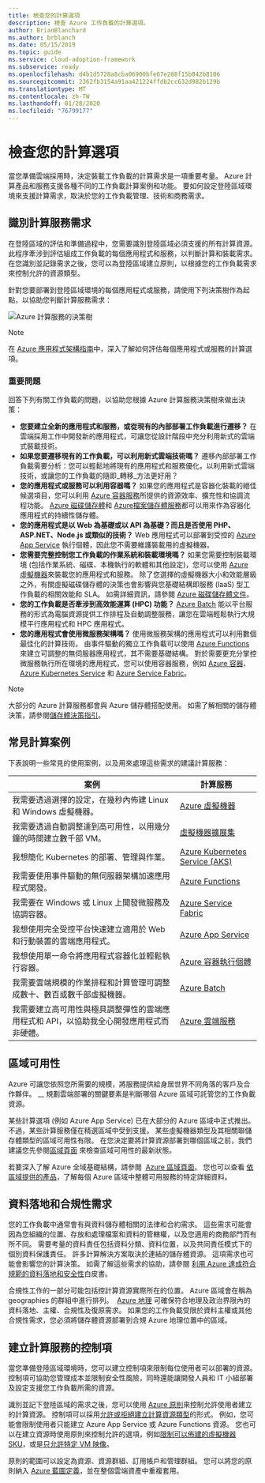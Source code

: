 ```yaml
---
title: 檢查您的計算選項
description: 檢查 Azure 工作負載的計算選項。
author: BrianBlanchard
ms.author: brblanch
ms.date: 05/15/2019
ms.topic: guide
ms.service: cloud-adoption-framework
ms.subservice: ready
ms.openlocfilehash: d4b1d5728a8cba06900bfe67e288f15b042b8106
ms.sourcegitcommit: 2362fb3154a91aa421224ffdb2cc632d982b129b
ms.translationtype: MT
ms.contentlocale: zh-TW
ms.lasthandoff: 01/28/2020
ms.locfileid: "76799177"
---
```

# <a name="review-your-compute-options"></a>檢查您的計算選項

當您準備雲端採用時，決定裝載工作負載的計算需求是一項重要考量。 Azure 計算產品和服務支援各種不同的工作負載計算案例和功能。 要如何設定登陸區域環境來支援計算需求，取決於您的工作負載管理、技術和商務需求。

## <a name="identify-compute-services-requirements"></a>識別計算服務需求

在登陸區域的評估和準備過程中，您需要識別登陸區域必須支援的所有計算資源。 此程序牽涉到評估組成工作負載的每個應用程式和服務，以判斷計算和裝載需求。 在您識別並記錄需求之後，您可以為登陸區域建立原則，以根據您的工作負載需求來控制允許的資源類型。

針對您要部署到登陸區域環境的每個應用程式或服務，請使用下列決策樹作為起點，以協助您判斷計算服務需求：

![Azure 計算服務的決策樹](../../_images/ready/compute-decision-tree.png)

> [!NOTE]
> 在 [Azure 應用程式架構指南](https://docs.microsoft.com/azure/architecture/guide/technology-choices/compute-overview)中，深入了解如何評估每個應用程式或服務的計算選項。

### <a name="key-questions"></a>重要問題

回答下列有關工作負載的問題，以協助您根據 Azure 計算服務決策樹來做出決策：

- **您要建立全新的應用程式和服務，或從現有的內部部署工作負載進行遷移？** 在雲端採用工作中開發新的應用程式，可讓您從設計階段中充分利用新式的雲端式裝載技術。
- **如果您要遷移現有的工作負載，可以利用新式雲端技術嗎？** 遷移內部部署工作負載需要分析：您可以輕鬆地將現有的應用程式和服務優化，以利用新式雲端技術，或讓您的工作負載的隨即_轉移_方法更好用？
- **您的應用程式或服務可以利用容器嗎？** 如果您的應用程式是容器化裝載的絕佳候選項目，您可以利用 [Azure 容器服務](https://azure.microsoft.com/product-categories/containers)所提供的資源效率、擴充性和協調流程功能。 [Azure 磁碟儲存體](https://docs.microsoft.com/azure/virtual-machines/windows/managed-disks-overview)和 [Azure檔案儲存體服務](https://docs.microsoft.com/azure/storage/files/storage-files-introduction)都可以用來作為容器化應用程式的持續性儲存體。
- **您的應用程式是以 Web 為基礎或以 API 為基礎？而且是否使用 PHP、ASP.NET、Node.js 或類似的技術？** Web 應用程式可以部署到受控的 [Azure App Service](https://docs.microsoft.com/azure/app-service/overview) 執行個體，因此您不需要維護裝載用的虛擬機器。
- **您需要完整控制您工作負載的作業系統和裝載環境嗎？** 如果您需要控制裝載環境 (包括作業系統、磁碟、本機執行的軟體和其他設定)，您可以使用 [Azure 虛擬機器](https://azure.microsoft.com/services/virtual-machines)來裝載您的應用程式和服務。 除了您選擇的虛擬機器大小和效能層級之外，有關虛擬磁碟儲存體的決策也會影響與您基礎結構即服務 (IaaS) 型工作負載的相關效能和 SLA。 如需詳細資訊，請參閱 [Azure 磁碟儲存體文件](https://docs.microsoft.com/azure/virtual-machines/windows/managed-disks-overview)。
- **您的工作負載是否牽涉到高效能運算 (HPC) 功能？** [Azure Batch](https://docs.microsoft.com/azure/batch/batch-technical-overview) 能以平台服務的形式為電腦資源提供工作排程及自動調整服務，讓您在雲端輕鬆執行大規模平行應用程式和 HPC 應用程式。
- **您的應用程式會使用微服務架構嗎？** 使用微服務架構的應用程式可以利用數個最佳化的計算技術。 由事件驅動的獨立工作負載可以使用 [Azure Functions](https://docs.microsoft.com/azure/azure-functions/functions-overview) 來建立可調整的無伺服器應用程式，其不需要基礎結構。 對於需要更充分掌控微服務執行所在環境的應用程式，您可以使用容器服務，例如 [Azure 容器](https://docs.microsoft.com/azure/container-instances/container-instances-overview)、[Azure Kubernetes Service](https://docs.microsoft.com/azure/aks/intro-kubernetes) 和 [Azure Service Fabric](https://docs.microsoft.com/azure/service-fabric/service-fabric-overview)。

> [!NOTE]
> 大部分的 Azure 計算服務都會與 Azure 儲存體搭配使用。 如需了解相關的儲存體決策，請參閱[儲存體決策指引](./storage-options.md)。

## <a name="common-compute-scenarios"></a>常見計算案例

下表說明一些常見的使用案例，以及用來處理這些需求的建議計算服務：

| **案例** | **計算服務** |
| --- | --- |
| 我需要透過選擇的設定，在幾秒內佈建 Linux 和 Windows 虛擬機器。 | [Azure 虛擬機器](https://azure.microsoft.com/services/virtual-machines) |
| 我需要透過自動調整達到高可用性，以用幾分鐘的時間建立數千部 VM。 | [虛擬機器擴展集](https://azure.microsoft.com/services/virtual-machine-scale-sets) |
| 我想簡化 Kubernetes 的部署、管理與作業。 | [Azure Kubernetes Service (AKS)](https://azure.microsoft.com/services/kubernetes-service) |
| 我需要使用事件驅動的無伺服器架構加速應用程式開發。 | [Azure Functions](https://azure.microsoft.com/services/functions) |
| 我需要在 Windows 或 Linux 上開發微服務及協調容器。 | [Azure Service Fabric](https://azure.microsoft.com/services/service-fabric) |
| 我想使用完全受控平台快速建立適用於 Web 和行動裝置的雲端應用程式。 | [Azure App Service](https://azure.microsoft.com/services/app-service) |
| 我想使用單一命令將應用程式容器化並輕鬆執行容器。 | [Azure 容器執行個體](https://azure.microsoft.com/services/container-instances) |
| 我需要雲端規模的作業排程和計算管理可調整成數十、數百或數千部虛擬機器。 | [Azure Batch](https://azure.microsoft.com/services/batch) |
| 我需要建立高可用性與極具調整彈性的雲端應用程式和 API，以協助我全心開發應用程式而非硬體。 | [Azure 雲端服務](https://azure.microsoft.com/services/cloud-services) |

## <a name="regional-availability"></a>區域可用性

Azure 可讓您依照您所需要的規模，將服務提供給身居世界不同角落的客戶及合作夥伴。 __ 規劃雲端部署的關鍵要素是判斷哪個 Azure 區域可託管您的工作負載資源。

某些計算選項 (例如 Azure App Service) 已在大部分的 Azure 區域中正式推出。 不過，某些計算服務僅在精選區域中受到支援。 某些虛擬機器類型及其相關聯儲存體類型的區域可用性有限。 在您決定要將計算資源部署到哪個區域之前，我們建議您先參閱[區域頁面](https://azure.microsoft.com/global-infrastructure/services/?regions=all&products=azure-vmware-cloudsimple,cloud-services,batch,container-instances,app-service,service-fabric,functions,kubernetes-service,virtual-machine-scale-sets,virtual-machines) 來檢查區域可用性的最新狀態。

若要深入了解 Azure 全域基礎結構，請參閱  [Azure 區域頁面](https://azure.microsoft.com/global-infrastructure/regions)。 您也可以查看 [依區域提供的產品](https://azure.microsoft.com/global-infrastructure/services/?regions=all&products=all)，了解每個 Azure 區域中整體可用服務的特定詳細資料。

## <a name="data-residency-and-compliance-requirements"></a>資料落地和合規性需求

您的工作負載中通常會有與資料儲存體相關的法律和合約需求。 這些需求可能會因為您組織的位置、存放和處理檔案和資料的管轄權，以及您適用的商務部門而有所不同。 需要考量的資料責任包括資料分類、資料位置，以及共同責任模式下的個別資料保護責任。 許多計算解決方案取決於連結的儲存體資源。 這項需求也可能會影響您的計算決策。 如需了解這些需求的協助，請參閱 [利用 Azure 達成符合規範的資料落地和安全性](https://azure.microsoft.com/resources/achieving-compliant-data-residency-and-security-with-azure)白皮書。

合規性工作的一部分可能包括控計算資源實際所在的位置。 Azure 區域會在稱為 geographies 的群組中進行排列。  [Azure 地理](https://azure.microsoft.com/global-infrastructure/geographies) 可確保符合地理及政治界限內的資料落地、主權、合規性及復原需求。 如果您的工作負載受限於資料主權或其他合規性需求，您必須將儲存體資源部署到合規 Azure 地理位置中的區域。

## <a name="establish-controls-for-compute-services"></a>建立計算服務的控制項

當您準備登陸區域環境時，您可以建立控制項來限制每位使用者可以部署的資源。 控制項可協助您管理成本並限制安全性風險，同時還能讓開發人員和 IT 小組部署及設定支援您工作負載所需的資源。

識別並記下登陸區域的需求之後，您可以使用 [Azure 原則](https://docs.microsoft.com/azure/governance/policy/overview)來控制允許使用者建立的計算資源。 控制項可以採用[允許或拒絕建立計算資源類型](https://docs.microsoft.com/azure/governance/policy/samples/allowed-resource-types)的形式。 例如，您可能會限制使用者只能建立 Azure App Service 或 Azure Functions 資源。 您也可以在建立資源時使用原則來控制允許的選項，例如[限制可以佈建的虛擬機器 SKU](https://docs.microsoft.com/azure/governance/policy/samples/allowed-skus-storage)，或是[只允許特定 VM 映像](https://docs.microsoft.com/azure/governance/policy/samples/allowed-custom-images)。

原則的範圍可以設定為資源、資源群組、訂用帳戶和管理群組。 您可以將您的原則納入 [Azure 藍圖定義](https://docs.microsoft.com/azure/governance/blueprints/overview)，並在整個雲端資產中重複套用。
